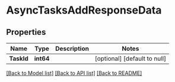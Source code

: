 # AsyncTasksAddResponseData

## Properties
Name | Type | Description | Notes
------------ | ------------- | ------------- | -------------
**TaskId** | **int64** |  | [optional] [default to null]

[[Back to Model list]](../README.md#documentation-for-models) [[Back to API list]](../README.md#documentation-for-api-endpoints) [[Back to README]](../README.md)


